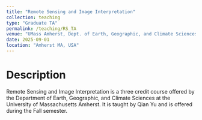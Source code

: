 ```yaml
---
title: "Remote Sensing and Image Interpretation"
collection: teaching
type: "Graduate TA"
permalink: /teaching/RS_TA
venue: "UMass Amherst, Dept. of Earth, Geographic, and Climate Sciences"
date: 2025-09-01
location: "Amherst MA, USA"
---
```


Description
======

Remote Sensing and Image Interpretation is a three credit course offered by the Department of Earth, Geographic, and Climate Sciences at the University of Massachusetts Amherst. It is taught by Qian Yu and is offered during the Fall semester.